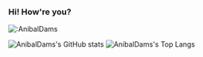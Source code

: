 ### Hi! How're you?

![:AnibalDams](https://count.getloli.com/get/@:AnibalDams)





![AnibalDams's GitHub stats](https://github-readme-stats.vercel.app/api?username=AnibalDams&show_icons=true&theme=transparent&hide_border=true&title_color=8a65ff&icon_color=9a63ff) ![AnibalDams's Top Langs](https://github-readme-stats.vercel.app/api/top-langs?username=AnibalDams&layout=compact&show&icons=true&title_color=8a63ff&text&color=9f9f9f&bg_color=00000000&&icon_color=00000000&count_private=true&theme=transparent&hide_border=true)
